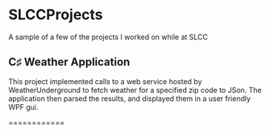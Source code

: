 SLCCProjects
============
A sample of a few of the projects I worked on while at SLCC


## C♯ Weather Application
This project implemented calls to a web service hosted by WeatherUnderground to fetch weather for a specified zip code to JSon. The application then parsed the results, and displayed them in a user friendly WPF gui.

============

